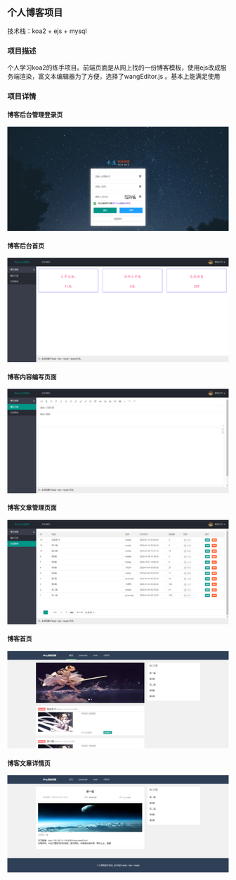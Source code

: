 ## 个人博客项目
  技术栈：koa2 + ejs + mysql 

### 项目描述
  个人学习koa2的练手项目。前端页面是从网上找的一份博客模板，使用ejs改成服务端渲染，富文本编辑器为了方便，选择了wangEditor.js 。基本上能满足使用

### 项目详情
#### 博客后台管理登录页
  ![Image](https://github.com/woshi88ji/blogByKoa/blob/master/img/login.png)

#### 博客后台首页
![Image](https://github.com/woshi88ji/blogByKoa/blob/master/img/admin-index.png)

#### 博客内容编写页面
![Image](https://github.com/woshi88ji/blogByKoa/blob/master/img/artical.png)

#### 博客文章管理页面
![Image](https://github.com/woshi88ji/blogByKoa/blob/master/img/manage.png)

#### 博客首页
![Image](https://github.com/woshi88ji/blogByKoa/blob/master/img/index.png)

#### 博客文章详情页
![Image](https://github.com/woshi88ji/blogByKoa/blob/master/img/1.png)
